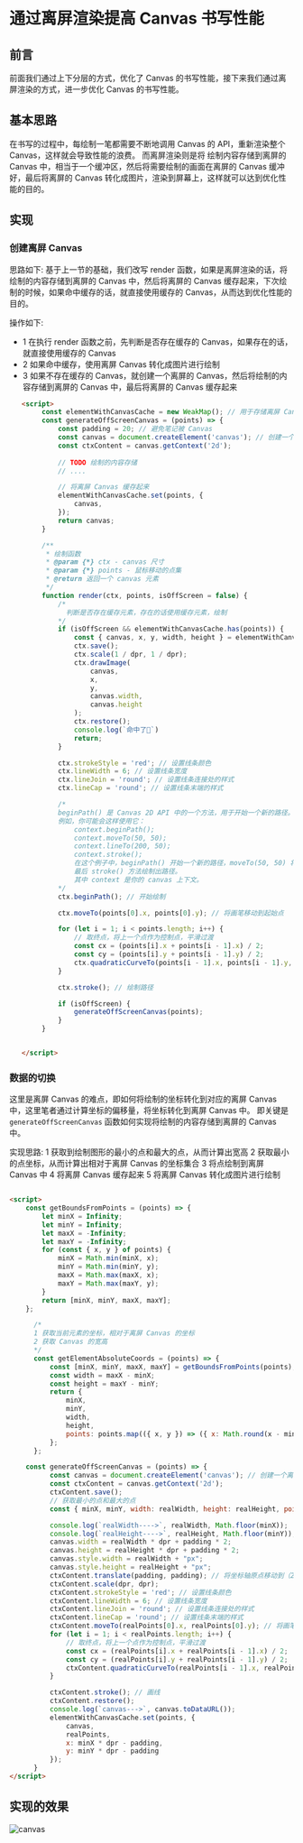 # 通过离屏渲染提高 Canvas 书写性能

## 前言
前面我们通过上下分层的方式，优化了 Canvas 的书写性能，接下来我们通过离屏渲染的方式，进一步优化 Canvas 的书写性能。

## 基本思路
在书写的过程中，每绘制一笔都需要不断地调用 Canvas 的 API，重新渲染整个 Canvas，这样就会导致性能的浪费。
而离屏渲染则是将 绘制内容存储到离屏的 Canvas 中，相当于一个缓冲区，然后将需要绘制的画面在离屏的 Canvas 缓冲好，最后将离屏的 Canvas 转化成图片，渲染到屏幕上，这样就可以达到优化性能的目的。

## 实现
### 创建离屏 Canvas

思路如下: 基于上一节的基础，我们改写 render 函数，如果是离屏渲染的话，将绘制的内容存储到离屏的 Canvas 中，然后将离屏的 Canvas 缓存起来，下次绘制的时候，如果命中缓存的话，就直接使用缓存的 Canvas，从而达到优化性能的目的。

操作如下:
- 1 在执行 render 函数之前，先判断是否存在缓存的 Canvas，如果存在的话，就直接使用缓存的 Canvas
- 2 如果命中缓存，使用离屏 Canvas 转化成图片进行绘制
- 3 如果不存在缓存的 Canvas，就创建一个离屏的 Canvas，然后将绘制的内容存储到离屏的 Canvas 中，最后将离屏的 Canvas 缓存起来

```html
   <script>
        const elementWithCanvasCache = new WeakMap(); // 用于存储离屏 Canvas 的缓存
        const generateOffScreenCanvas = (points) => {
            const padding = 20; // 避免笔记被 Canvas 
            const canvas = document.createElement('canvas'); // 创建一个离屏 Canvas
            const ctxContent = canvas.getContext('2d');
            
            // TODO 绘制的内容存储
            // ....

            // 将离屏 Canvas 缓存起来
            elementWithCanvasCache.set(points, {
                canvas,
            });
            return canvas;
        }

        /**
         * 绘制函数
         * @param {*} ctx - canvas 尺寸
         * @param {*} points - 鼠标移动的点集
         * @return 返回一个 canvas 元素
         */
        function render(ctx, points, isOffScreen = false) {
            /*
              判断是否存在缓存元素，存在的话使用缓存元素，绘制
            */
            if (isOffScreen && elementWithCanvasCache.has(points)) {
                const { canvas, x, y, width, height } = elementWithCanvasCache.get(points);
                ctx.save();
                ctx.scale(1 / dpr, 1 / dpr);
                ctx.drawImage(
                    canvas,
                    x,
                    y,
                    canvas.width,
                    canvas.height
                );
                ctx.restore();
                console.log(`命中了🎯`)
                return;
            }

            ctx.strokeStyle = 'red'; // 设置线条颜色
            ctx.lineWidth = 6; // 设置线条宽度
            ctx.lineJoin = 'round'; // 设置线条连接处的样式
            ctx.lineCap = 'round'; // 设置线条末端的样式

            /*
            beginPath() 是 Canvas 2D API 中的一个方法，用于开始一个新的路径。当你想创建一个新的路径时，你需要调用这个方法。
            例如，你可能会这样使用它：
                context.beginPath();
                context.moveTo(50, 50);
                context.lineTo(200, 50);
                context.stroke();
                在这个例子中，beginPath() 开始一个新的路径，moveTo(50, 50) 将路径的起点移动到 (50, 50)，lineTo(200, 50) 添加一条从当前位置到 (200, 50) 的线，
                最后 stroke() 方法绘制出路径。
                其中 context 是你的 canvas 上下文。
            */
            ctx.beginPath(); // 开始绘制

            ctx.moveTo(points[0].x, points[0].y); // 将画笔移动到起始点

            for (let i = 1; i < points.length; i++) {
                // 取终点，将上一个点作为控制点，平滑过渡
                const cx = (points[i].x + points[i - 1].x) / 2;
                const cy = (points[i].y + points[i - 1].y) / 2;
                ctx.quadraticCurveTo(points[i - 1].x, points[i - 1].y, cx, cy);
            }

            ctx.stroke(); // 绘制路径

            if (isOffScreen) {
                generateOffScreenCanvas(points);
            }
        }


   </script>
```

### 数据的切换
这里是离屏 Canvas 的难点，即如何将绘制的坐标转化到对应的离屏 Canvas 中，这里笔者通过计算坐标的偏移量，将坐标转化到离屏 Canvas 中。
即关键是 `generateOffScreenCanvas` 函数如何实现将绘制的内容存储到离屏的 Canvas 中。

实现思路:
1 获取到绘制图形的最小的点和最大的点，从而计算出宽高
2 获取最小的点坐标，从而计算出相对于离屏 Canvas 的坐标集合
3 将点绘制到离屏 Canvas 中
4 将离屏 Canvas 缓存起来
5 将离屏 Canvas 转化成图片进行绘制

```html

<script>
    const getBoundsFromPoints = (points) => {
        let minX = Infinity;
        let minY = Infinity;
        let maxX = -Infinity;
        let maxY = -Infinity;
        for (const { x, y } of points) {
            minX = Math.min(minX, x);
            minY = Math.min(minY, y);
            maxX = Math.max(maxX, x);
            maxY = Math.max(maxY, y);
        }
        return [minX, minY, maxX, maxY];
    };

      /*
      1 获取当前元素的坐标，相对于离屏 Canvas 的坐标
      2 获取 Canvas 的宽高
      */
      const getElementAbsoluteCoords = (points) => {
          const [minX, minY, maxX, maxY] = getBoundsFromPoints(points);
          const width = maxX - minX;
          const height = maxY - minY;
          return {
              minX,
              minY,
              width,
              height,
              points: points.map(({ x, y }) => ({ x: Math.round(x - minX), y: Math.round(y - minY) })) // 获取当前元素的坐标，相对于离屏 Canvas 的坐标
          };
      };

    const generateOffScreenCanvas = (points) => {
          const canvas = document.createElement('canvas'); // 创建一个离屏 Canvas
          const ctxContent = canvas.getContext('2d');
          ctxContent.save();
          // 获取最小的点和最大的点
          const { minX, minY, width: realWidth, height: realHeight, points: realPoints } = getElementAbsoluteCoords(points);

          console.log(`realWidth---->`, realWidth, Math.floor(minX));
          console.log(`realHeight---->`, realHeight, Math.floor(minY));
          canvas.width = realWidth * dpr + padding * 2;
          canvas.height = realHeight * dpr + padding * 2;
          canvas.style.width = realWidth + "px";
          canvas.style.height = realHeight + "px";
          ctxContent.translate(padding, padding); // 将坐标轴原点移动到（20, 20）
          ctxContent.scale(dpr, dpr);
          ctxContent.strokeStyle = 'red'; // 设置线条颜色
          ctxContent.lineWidth = 6; // 设置线条宽度
          ctxContent.lineJoin = 'round'; // 设置线条连接处的样式
          ctxContent.lineCap = 'round'; // 设置线条末端的样式
          ctxContent.moveTo(realPoints[0].x, realPoints[0].y); // 将画笔移动到起始点
          for (let i = 1; i < realPoints.length; i++) {
              // 取终点，将上一个点作为控制点，平滑过渡
              const cx = (realPoints[i].x + realPoints[i - 1].x) / 2;
              const cy = (realPoints[i].y + realPoints[i - 1].y) / 2;
              ctxContent.quadraticCurveTo(realPoints[i - 1].x, realPoints[i - 1].y, cx, cy);
          }

          ctxContent.stroke(); // 画线
          ctxContent.restore();
          console.log(`canvas--->`, canvas.toDataURL());
          elementWithCanvasCache.set(points, {
              canvas,
              realPoints,
              x: minX * dpr - padding,
              y: minY * dpr - padding
          });
      }
</script>

```

## 实现的效果
![canvas](./../../public/assets/canvas/12.gif)